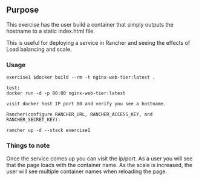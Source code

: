 ## Purpose
This exercise has the user build a container that simply outputs the hostname to a static index.html file. 

This is useful for deploying a service in Rancher and seeing the effects of Load balancing and scale.

### Usage

```
exercise1 $docker build --rm -t nginx-web-tier:latest .

test:
docker run -d -p 80:80 nginx-web-tier:latest

visit docker host IP port 80 and verify you see a hostname.

Rancher(configure RANCHER_URL, RANCHER_ACCESS_KEY, and RANCHER_SECRET_KEY):

rancher up -d --stack exercise1
```

### Things to note

Once the service comes up you can visit the ip/port. As a user you will see that the page loads with the container name. As the scale is increased, the user will see multiple container names when reloading the page.
